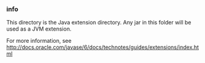 <!--

    Copyright (C) 2010-2012 Andrei Pozolotin <Andrei.Pozolotin@gmail.com>

    All rights reserved. Licensed under the OSI BSD License.

    http://www.opensource.org/licenses/bsd-license.php

-->

### info

This directory is the Java extension directory.
Any jar in this folder will be used as a JVM extension.

For more information, see
http://docs.oracle.com/javase/6/docs/technotes/guides/extensions/index.html
